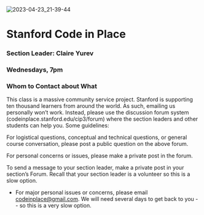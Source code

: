 ![2023-04-23_21-39-44](https://user-images.githubusercontent.com/61437734/233901667-db63e39b-05b4-4ffc-adeb-446e6166cf89.png)

# Stanford Code in Place
### Section Leader: Claire Yurev
### Wednesdays, 7pm

### Whom to Contact about What

This class is a massive community service project. Stanford is supporting ten thousand learners from around the world. As such, emailing us personally won’t work. Instead, please use the discussion forum system (codeinplace.stanford.edu/cip3/forum) where the section leaders and other students can help you. Some guidelines:

For logistical questions, conceptual and technical questions, or general course conversation, please post a public question on the above forum.

For personal concerns or issues, please make a private post in the forum.

To send a message to your section leader, make a private post in your section’s Forum. Recall that your section leader is a volunteer so this is a slow option.

- For major personal issues or concerns, please email codeinplace@gmail.com. We will need several days to get back to you -- so this is a very slow option.
